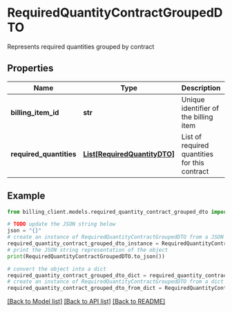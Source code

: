 # RequiredQuantityContractGroupedDTO

Represents required quantities grouped by contract

## Properties

Name | Type | Description | Notes
------------ | ------------- | ------------- | -------------
**billing_item_id** | **str** | Unique identifier of the billing item | [optional] 
**required_quantities** | [**List[RequiredQuantityDTO]**](RequiredQuantityDTO.md) | List of required quantities for this contract | [optional] 

## Example

```python
from billing_client.models.required_quantity_contract_grouped_dto import RequiredQuantityContractGroupedDTO

# TODO update the JSON string below
json = "{}"
# create an instance of RequiredQuantityContractGroupedDTO from a JSON string
required_quantity_contract_grouped_dto_instance = RequiredQuantityContractGroupedDTO.from_json(json)
# print the JSON string representation of the object
print(RequiredQuantityContractGroupedDTO.to_json())

# convert the object into a dict
required_quantity_contract_grouped_dto_dict = required_quantity_contract_grouped_dto_instance.to_dict()
# create an instance of RequiredQuantityContractGroupedDTO from a dict
required_quantity_contract_grouped_dto_from_dict = RequiredQuantityContractGroupedDTO.from_dict(required_quantity_contract_grouped_dto_dict)
```
[[Back to Model list]](../README.md#documentation-for-models) [[Back to API list]](../README.md#documentation-for-api-endpoints) [[Back to README]](../README.md)


